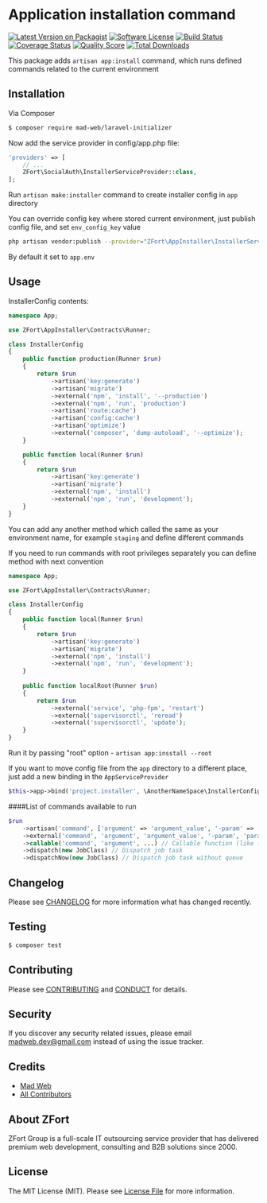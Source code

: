 # Application installation command

[![Latest Version on Packagist][ico-version]][link-packagist]
[![Software License][ico-license]](LICENSE.md)
[![Build Status][ico-travis]][link-travis]
[![Coverage Status][ico-scrutinizer]][link-scrutinizer]
[![Quality Score][ico-code-quality]][link-code-quality]
[![Total Downloads][ico-downloads]][link-downloads]


This package adds `artisan app:install` command, which runs defined commands related to the current environment

## Installation

Via Composer

``` bash
$ composer require mad-web/laravel-initializer
```

Now add the service provider in config/app.php file:
```php
'providers' => [
    // ...
    ZFort\SocialAuth\InstallerServiceProvider::class,
];
```
Run `artisan make:installer` command to create installer config in `app` directory

You can override config key where stored current environment, just publish config file, and set `env_config_key` value
```bash
php artisan vendor:publish --provider="ZFort\AppInstaller\InstallerServiceProvider" --tag=config
```
By default it set to `app.env`

## Usage

InstallerConfig contents:
```php
namespace App;

use ZFort\AppInstaller\Contracts\Runner;

class InstallerConfig
{
    public function production(Runner $run)
    {
        return $run
            ->artisan('key:generate')
            ->artisan('migrate')
            ->external('npm', 'install', '--production')
            ->external('npm', 'run', 'production')
            ->artisan('route:cache')
            ->artisan('config:cache')
            ->artisan('optimize')
            ->external('composer', 'dump-autoload', '--optimize');
    }

    public function local(Runner $run)
    {
        return $run
            ->artisan('key:generate')
            ->artisan('migrate')
            ->external('npm', 'install')
            ->external('npm', 'run', 'development');
    }
}
```

You can add any another method which called the same as your environment name, for example `staging` and define different commands

If you need to run commands with root privileges separately you can define method with next convention
```php
namespace App;

use ZFort\AppInstaller\Contracts\Runner;

class InstallerConfig
{
    public function local(Runner $run)
    {
        return $run
            ->artisan('key:generate')
            ->artisan('migrate')
            ->external('npm', 'install')
            ->external('npm', 'run', 'development');
    }
    
    public function localRoot(Runner $run)
    {
        return $run
            ->external('service', 'php-fpm', 'restart')
            ->external('supervisorctl', 'reread')
            ->external('supervisorctl', 'update');
    }
}
```
Run it by passing "root" option - `artisan app:insstall --root`

If you want to move config file from the `app` directory to a different place, just add a new binding in the `AppServiceProvider`
```php
$this->app->bind('project.installer', \AnotherNameSpace\InstallerConfig::class);
```

####List of commands available to run
```php
$run
    ->artisan('command', ['argument' => 'argument_value', '-param' => 'param_value', '--option' => 'option_value', ...]) // Artisan command
    ->external('command', 'argument', 'argument_value', '-param', 'param_value', '--option=option_value', ...) // Any external command
    ->callable('command', 'argument', ...) // Callable function (like for call_user_func)
    ->dispatch(new JobClass) // Dispatch job task
    ->dispatchNow(new JobClass) // Dispatch job task without queue
```

## Changelog

Please see [CHANGELOG](CHANGELOG.md) for more information what has changed recently.

## Testing

``` bash
$ composer test
```

## Contributing

Please see [CONTRIBUTING](CONTRIBUTING.md) and [CONDUCT](CONDUCT.md) for details.

## Security

If you discover any security related issues, please email madweb.dev@gmail.com instead of using the issue tracker.

## Credits

- [Mad Web](https://github.com/mad-web)
- [All Contributors](../../contributors)

## About ZFort

ZFort Group is a full-scale IT outsourcing service provider that has delivered premium web development, consulting and B2B solutions since 2000.

## License

The MIT License (MIT). Please see [License File](LICENSE.md) for more information.

[ico-version]: https://img.shields.io/packagist/v/mad-web/laravel-initializer.svg?style=flat-square
[ico-license]: https://img.shields.io/badge/license-MIT-brightgreen.svg?style=flat-square
[ico-travis]: https://img.shields.io/travis/mad-web/laravel-initializer/master.svg?style=flat-square
[ico-scrutinizer]: https://img.shields.io/scrutinizer/coverage/g/mad-web/laravel-initializer.svg?style=flat-square
[ico-code-quality]: https://img.shields.io/scrutinizer/g/mad-web/laravel-initializer.svg?style=flat-square
[ico-downloads]: https://img.shields.io/packagist/dt/mad-web/laravel-initializer.svg?style=flat-square

[link-packagist]: https://packagist.org/packages/mad-web/llaravel-initializer
[link-travis]: https://travis-ci.org/mad-web/laravel-initializer
[link-scrutinizer]: https://scrutinizer-ci.com/g/mad-web/laravel-initializer/code-structure
[link-code-quality]: https://scrutinizer-ci.com/g/mad-web/laravel-initializer
[link-downloads]: https://packagist.org/packages/mad-web/laravel-initializer
[link-author]: https://github.com/mad-web
[link-contributors]: ../../contributors